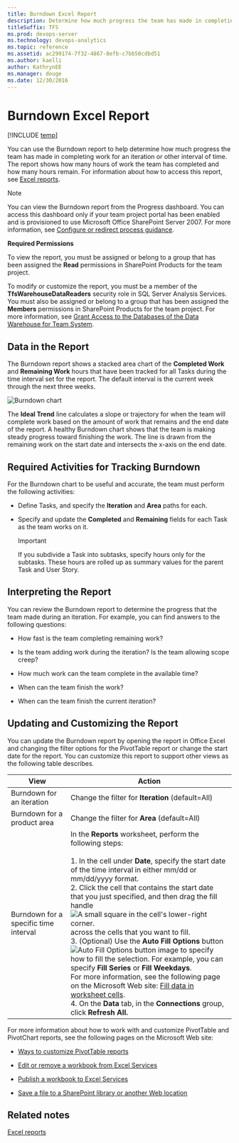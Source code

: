 ```yaml
---
title: Burndown Excel Report  
description: Determine how much progress the team has made in completing work for an iteration or other interval of time - Team Foundation Server  
titleSuffix: TFS
ms.prod: devops-server
ms.technology: devops-analytics
ms.topic: reference
ms.assetid: ac299174-7f32-4867-8efb-c7bb50cdbd51
ms.author: kaelliauthor: KathrynEE
ms.manager: douge
ms.date: 12/30/2016
---
```


# Burndown Excel Report

[!INCLUDE [temp](../_shared/tfs-sharepoint-version.md)]


You can use the Burndown report to help determine how much progress the team has made in completing work for an iteration or other interval of time. The report shows how many hours of work the team has completed and how many hours remain. For information about how to access this report, see [Excel reports](excel-reports.md).  
  
> [!NOTE]
>  You can view the Burndown report from the Progress dashboard. You can access this dashboard only if your team project portal has been enabled and is provisioned to use Microsoft Office SharePoint Server 2007. For more information, see [Configure or redirect process guidance](../sharepoint-dashboards/configure-or-redirect-process-guidance.md).  
  
 **Required Permissions**  
  
 To view the report, you must be assigned or belong to a group that has been assigned the **Read** permissions in SharePoint Products for the team project.  
  
 To modify or customize the report, you must be a member of the **TfsWarehouseDataReaders** security role in SQL Server Analysis Services. You must also be assigned or belong to a group that has been assigned the **Members** permissions in SharePoint Products for the team project. For more information, see [Grant Access to the Databases of the Data Warehouse for Team System](../admin/grant-permissions-to-reports.md).  
  
##  <a name="Data"></a> Data in the Report  
 The Burndown report shows a stacked area chart of the **Completed Work** and **Remaining Work** hours that have been tracked for all Tasks during the time interval set for the report. The default interval is the current week through the next three weeks.  
  
 ![Burndown chart](_img/procguid_agileburn.png "ProcGuid_AgileBurn")  
  
 The **Ideal Trend** line calculates a slope or trajectory for when the team will complete work based on the amount of work that remains and the end date of the report. A healthy Burndown chart shows that the team is making steady progress toward finishing the work. The line is drawn from the remaining work on the start date and intersects the x-axis on the end date.  
  
##  <a name="RequiredActivities"></a> Required Activities for Tracking Burndown  
 For the Burndown chart to be useful and accurate, the team must perform the following activities:  
  
-   Define Tasks, and specify the **Iteration** and **Area** paths for each.  
  
-   Specify and update the **Completed** and **Remaining** fields for each Task as the team works on it.  
  
    > [!IMPORTANT]
    >  If you subdivide a Task into subtasks, specify hours only for the subtasks. These hours are rolled up as summary values for the parent Task and User Story.  
  
##  <a name="Interpreting"></a> Interpreting the Report  
 You can review the Burndown report to determine the progress that the team made during an iteration. For example, you can find answers to the following questions:  
  
-   How fast is the team completing remaining work?  
  
-   Is the team adding work during the iteration? Is the team allowing scope creep?  
  
-   How much work can the team complete in the available time?  
  
-   When can the team finish the work?  
  
-   When can the team finish the current iteration?  
  
##  <a name="Updating"></a> Updating and Customizing the Report  
 You can update the Burndown report by opening the report in Office Excel and changing the filter options for the PivotTable report or change the start date for the report. You can customize this report to support other views as the following table describes.  
  
|View|Action|  
|----------|------------|  
|Burndown for an iteration|Change the filter for **Iteration** (default=All)|  
|Burndown for a product area|Change the filter for **Area** (default=All)|  
|Burndown for a specific time interval|In the **Reports** worksheet, perform the following steps:<br /><br /> 1.  In the cell under **Date**, specify the start date of the time interval in either mm/dd or mm/dd/yyyy format.<br />2.  Click the cell that contains the start date that you just specified, and then drag the fill handle![A small square in the cell's lower&#45;right corner.](_img/icon_fillhandle.png "Icon_FillHandle") across the cells that you want to fill.<br />3.  (Optional) Use the **Auto Fill Options** button ![Auto Fill Options button image](_img/icon_autofilloptions.png "Icon_AutoFillOptions") to specify how to fill the selection. For example, you can specify **Fill Series** or **Fill Weekdays**.<br />     For more information, see the following page on the Microsoft Web site: [Fill data in worksheet cells](http://go.microsoft.com/fwlink/?LinkID=165808).<br />4.  On the **Data** tab, in the **Connections** group, click **Refresh All.**|  
  
 For more information about how to work with and customize PivotTable and PivotChart reports, see the following pages on the Microsoft Web site:  
  
-   [Ways to customize PivotTable reports](http://go.microsoft.com/fwlink/?LinkId=165722)  
  
-   [Edit or remove a workbook from Excel Services](http://go.microsoft.com/fwlink/?LinkId=165723)  
  
-   [Publish a workbook to Excel Services](http://go.microsoft.com/fwlink/?LinkId=165724)  
  
-   [Save a file to a SharePoint library or another Web location](http://go.microsoft.com/fwlink/?LinkId=165725)  
  
## Related notes
 [Excel reports](excel-reports.md)